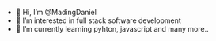 - 👋 Hi, I’m @MadingDaniel
- 👀 I’m interested in full stack software development
- 🌱 I’m currently learning pyhton, javascript and many more..
  

<!---
MadingDaniel/MadingDaniel is a ✨ special ✨ repository because its `README.md` (this file) appears on your GitHub profile.
You can click the Preview link to take a look at your changes.
--->
